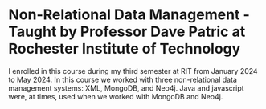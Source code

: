 # Non-Relational Data Management - Taught by Professor Dave Patric at Rochester Institute of Technology

I enrolled in this course during my third semester at RIT from January 2024 to May 2024. In this course we worked with three non-relational data management systems: XML, MongoDB, and Neo4j. Java and javascript were, at times, used when we worked with MongoDB and Neo4j.
